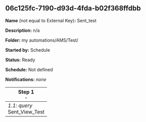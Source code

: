 ## 06c125fc-7190-d93d-4fda-b02f368ffdbb

**Name** (not equal to External Key)**:** Sent_test

**Description:** n/a

**Folder:** my automations/AMS/Test/

**Started by:** Schedule

**Status:** Ready

**Schedule:** Not defined

**Notifications:** _none_


| Step 1<br>_<small>-</small>_ |
| --- |
| _1.1: query_<br>Sent_View_Test |
